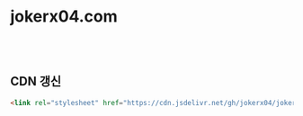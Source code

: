 # jokerx04.com
<br /><br />

## CDN 갱신

```html
<link rel="stylesheet" href="https://cdn.jsdelivr.net/gh/jokerx04/jokerx04.com@버전 또는 Hash 코드/파일경로 및 파일명" />
```
<br /><br />
